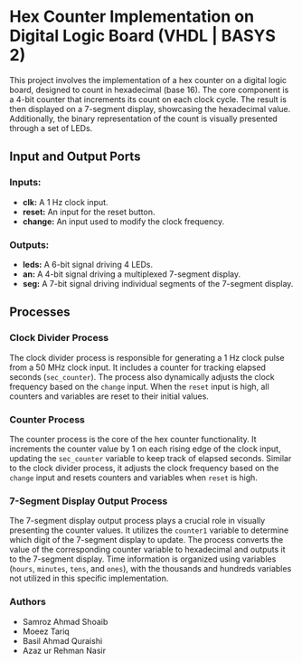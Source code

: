 # Hex Counter Implementation on Digital Logic Board (VHDL | BASYS 2)

This project involves the implementation of a hex counter on a digital logic board, designed to count in hexadecimal (base 16). The core component is a 4-bit counter that increments its count on each clock cycle. The result is then displayed on a 7-segment display, showcasing the hexadecimal value. Additionally, the binary representation of the count is visually presented through a set of LEDs.

## Input and Output Ports

### Inputs:

- **clk:** A 1 Hz clock input.
- **reset:** An input for the reset button.
- **change:** An input used to modify the clock frequency.

### Outputs:

- **leds:** A 6-bit signal driving 4 LEDs.
- **an:** A 4-bit signal driving a multiplexed 7-segment display.
- **seg:** A 7-bit signal driving individual segments of the 7-segment display.

## Processes

### Clock Divider Process

The clock divider process is responsible for generating a 1 Hz clock pulse from a 50 MHz clock input. It includes a counter for tracking elapsed seconds (`sec_counter`). The process also dynamically adjusts the clock frequency based on the `change` input. When the `reset` input is high, all counters and variables are reset to their initial values.

### Counter Process

The counter process is the core of the hex counter functionality. It increments the counter value by 1 on each rising edge of the clock input, updating the `sec_counter` variable to keep track of elapsed seconds. Similar to the clock divider process, it adjusts the clock frequency based on the `change` input and resets counters and variables when `reset` is high.

### 7-Segment Display Output Process

The 7-segment display output process plays a crucial role in visually presenting the counter values. It utilizes the `counter1` variable to determine which digit of the 7-segment display to update. The process converts the value of the corresponding counter variable to hexadecimal and outputs it to the 7-segment display. Time information is organized using variables (`hours`, `minutes`, `tens`, and `ones`), with the thousands and hundreds variables not utilized in this specific implementation.

### Authors
- Samroz Ahmad Shoaib
- Moeez Tariq
- Basil Ahmad Quraishi
- Azaz ur Rehman Nasir
